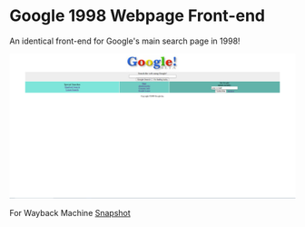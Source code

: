 # Google 1998 Webpage Front-end

An identical front-end for Google's main search page in 1998!

![Screenshot 1](https://github.com/gokacinlar/google-1998-front-end/blob/main/assets/img/screenshots/google-1998.png)

For Wayback Machine [Snapshot](https://web.archive.org/web/19981202230410if_/http://www.google.com/)
